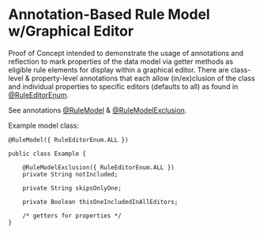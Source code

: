 # Annotation-Based Rule Model w/Graphical Editor

Proof of Concept intended to demonstrate the usage of annotations and reflection to mark properties of the data model via getter methods as eligible rule elements for
display within a graphical editor. There are class-level & property-level annotations that each allow (in/ex)clusion of the class and individual properties
to specific editors (defaults to all) as found in [@RuleEditorEnum](/src/main/java/org/jary/rules/RuleEditorEnum.java).

See annotations [@RuleModel](/src/main/java/org/jary/rules/annotations/RuleModel.java) & [@RuleModelExclusion](/src/main/java/org/jary/rules/annotations/RuleModelExclusion.java).

Example model class:

    @RuleModel({ RuleEditorEnum.ALL })

    public class Example {

        @RuleModelExclusion({ RuleEditorEnum.ALL })
        private String notIncluded;

        private String skipsOnlyOne;

        private Boolean thisOneIncludedInAllEditors;

        /* getters for properties */
    }